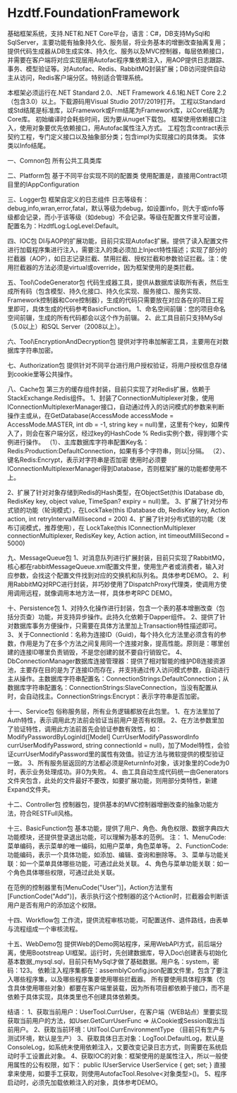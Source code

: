 # Hzdtf.FoundationFramework
基础框架系统，支持.NET和.NET Core平台，语言：C#，DB支持MySql和SqlServer，主要功能有抽象持久化、服务层，将业务基本的增删改查抽离复用；提供代码生成器从DB生成实体、持久化、服务以及MVC控制器，每层依赖接口，并需要在客户端将对应实现层用Autofac程序集依赖注入，用AOP提供日志跟踪、事务、模型验证等。对Autofac、Redis、RabbitMQ封装扩展；DB访问提供自动主从访问，Redis客户端分区。特别适合管理系统。

本框架必须运行在.NET Standard 2.0、.NET Framework 4.6.1和.NET Core 2.2（包含3.0）以上。下载源码用Visual Studio 2017/2019打开。
工程以Standard或Std结尾是标准库，以Framework或Frm结尾为Framework库，以Core结尾为Core库。
初始编译时会耗些时间，因为要从nuget下载包。
框架使用依赖接口注入，使用对象要优先依赖接口，用Autofac属性注入方式。
工程包含contract表示契约工程，专门定义接口以及抽象部分类；包含impl为实现接口的具体类。
实体类以Info结尾。

一、Comnon包
所有公共工具类库

二、Platform包
基于不同平台实现不同的配置类
使用配置是，直接用Contract项目里的IAppConfiguration

三、Logger包
框架自定义的日志组件
日志等级有：debug,info,wran,error,fatal，默认等级为debug，如设置info，则大于或info等级都会记录，而小于该等级（如debug）不会记录。等级在配置文件里可设置，配置名为：HzdtfLog:LogLevel:Default。

四、IOC包
DI与AOP的扩展功能，目前只实现Autofac扩展。提供了读入配置文件进行加载程序集进行注入，需要注入的类必须加上Inject特性描述；实现了部分的拦截器（AOP），如日志记录拦截、禁用拦截、授权拦截和参数验证拦截。注：使用拦截器的方法必须是virtual或override，因为框架使用的是类拦截。

五、Tool\CodeGenerator包
代码生成器工具，提供从数据库读取所有表，然后生成所有码（包含模型、持久化接口、持久化实现、服务接口、服务实现、Framework控制器和Core控制器），生成的代码只需要放在对应各在的项目工程里即可，具体生成的代码参考BasicFunction。
1、命名空间前辍：您的项目命名空间前辍，生成的所有代码都会以这个作为前辍。
2、此工具目前只支持MySql（5.0以上）和SQL Server（2008以上）。

六、Tool\EncryptionAndDecryption包
提供对字符串加解密工具，主要用在对数据库字符串加密。

七、Authorization包
提供针对不同平台进行用户授权验证，将用户授权信息存储到cookie里等公共操作。

八、Cache包
第三方的缓存组件封装，目前只实现了对Redis扩展，依赖于StackExchange.Redis组件。
1、封装了ConnectionMultiplexer对象，使用IConnectionMultiplexerManager接口，自动通过传入的访问模式的参数来判断操作主或从，在GetDatabase(AccessMode accessMode = AccessMode.MASTER, int db = -1, string key = null)里，这里有个key，如果传入了，则会在客户端分区，经过key的HashCode % Redis实例个数，得到哪个实例进行操作。
（1）、主库数据库字符串配置Key名：Redis:Production:DefaultConnection，如果有多个字符串，则以|分隔。
（2）、键名Redis:Encrypt，表示对字符串是否加密
使用时必须要IConnectionMultiplexerManager得到Database，否则框架扩展的功能都使用不上。

2、扩展了针对对象存储到Redis的Hash类型，在ObjectSet(this IDatabase db, RedisKey key, object value, TimeSpan? expiry = null)里。
3、扩展了针对分布式锁的功能（轮询模式），在LockTake(this IDatabase db, RedisKey key, Action action, int retryIntervalMillisecond = 200)
4、扩展了针对分布式锁的功能（发布订阅模式，推荐使用），在 LockTake(this IConnectionMultiplexer connectionMultiplexer, RedisKey key, Action action, int timeoutMilliSecond = 5000)

九、MessageQueue包
1、对消息队列进行扩展封装，目前只实现了RabbitMQ，核心都在rabbitMessageQueue.xml配置文件里，使用生产者或消费者，输入对应参数，会找这个配置文件找到对应的交换机和队列名。具体参考DEMO。
2、利用RabbitMQ对RPC进行封装，并巧妙使用了DispatchProxy代理类，使调用方使用调用远程，就像调用本地方法一样，具体参考RPC DEMO。

十、Persistence包
1、对持久化操作进行封装，包含一个表的基本增删改查（包括分页查）功能，并支持异步操作。此持久化依赖于Dapper组件。
2、提供了针对数据库事务方便操作，只需要在具体方法里加上Transaction特性描述即可。
3、关于ConnectionId：名称为连接ID（Guid)，每个持久化方法里必须含有的参数，作用是为了在多个方法之间复用同一个连接对象，提高性能。原则是：哪里创建的连接ID哪里负责销毁，不是您创建的就不要自行销毁它。
4、DbConnectionManager数据库连接管理器：提供了相对智能的维护DB连接资源池，主要存在目的是为了连接ID而存在，并支持通过传入访问模式参数，自动进行主从操作。主数据库字符串配置名：ConnectionStrings:DefaultConnection；从数据库字符串配置名：ConnectionStrings:SlaveConnection，当没有配置从时，会自动找主。ConnectionStrings:Encrypt：表示字符串是否加密。

十一、Service包
俗称服务层，所有业务逻辑都放在此包里。
1、在方法里加了Auth特性，表示调用此方法前会验证当前用户是否有权限。
2、在方法参数里加了验证特性，调用此方法前首先会验证参数有效性，如：
ModifyPasswordByLoginId([Model] CurrUserModifyPasswordInfo currUserModifyPassword, string connectionId = null)，加了Model特性，会验证currUserModifyPassword里的属性有效值。验证方法与微软提供的模型验证一致。
3、所有服务层返回的方法都必须是ReturnInfo<T>对象，该对象里的Code为0时，表示业务处理成功。非0为失败。
4、由工具自动生成代码统一由Generators文件夹包含，此处的文件最好不要改，如要扩展功能，则用部分类特性，新建Expand文件夹。

十二、Controller包
控制器包，提供基本的MVC控制器增删改查的抽象功能方法，符合RESTFull风格。

十三、BasicFunction包
基本功能，提供了用户、角色、角色权限、数据字典四大功能模块，还提供登录退出功能，可以理解为基本的范例。
注：
1、MenuCode:菜单编码，表示菜单的唯一编码，如用户菜单，角色菜单等。
2、FunctionCode:功能编码，表示一个具体功能，如添加、编辑、查询和删除等。
3、菜单与功能关联：如一个菜单具体哪些功能，可通过此处关联。
4、角色与菜单功能关联：如一个角色具体哪些权限，可通过此处关联。

在范例的控制器里有[MenuCode("User")]，Action方法里有[FunctionCode("Add")]，表示执行这个控制器的这个Action时，拦截器会判断该用户是否有用户的添加这个权限。

十四、Workflow包
工作流，提供流程审核功能，可配置送件、退件路线，由表单与流程组成一个审核流程。

十五、WebDemo包
提供Web的Demo网站程序，采用WebAPI方式，前后端分离，使用Bootstreap UI框架。运行时，先创建数据库，导入Doc\创建表与初始化基本数据_mysql.sql，目前只有MySql才做了基础数据。用户名：system，密码：123。
依赖注入程序集都在：assemblyConfig.json配置文件里，包含了要注入哪些程序集，以及哪些程序集要使用哪些拦截器。
所有要使用具体程序集（包含具体使用哪些对象）都要在客户端里装载，因为所有项目都依赖于接口，而不是依赖于具体实现，具体类里也不创建具体依赖类。

结语：
1、获取当前用户：UserTool.CurrUser，在客户端（WEB站点）里要实现获取当前用户的方法，如User.GetCurrUserFunc => 从Cookie或Session取出当前用户。
2、获取当前环境：UtilTool.CurrEnvironmentType （目前只有生产与测试环境，默认是生产）
3、获取具体日志对象：LogTool.DefaultLog，默认是ConsoleLog，如系统未使用依赖注入，又要改变记录日志方式，则需要在系统启动时手工设置此对象。
4、获取IOC的对象：框架使用的是属性注入，所以一般使用属性的公有权限，如下：
public IUserService UserService
{
  get;
  set;
}
直接拿来使用，如要手工获取，则使用AutofacTool.Resolve<对象类型>()。
5、程序启动时，必须先加载依赖注入的对象，具体参考DEMO。
